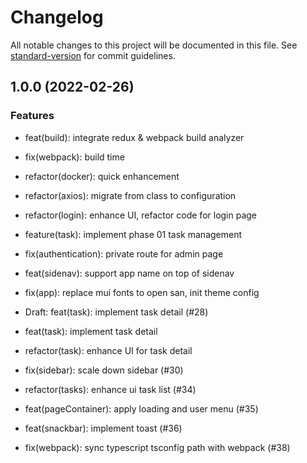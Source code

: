 # Changelog

All notable changes to this project will be documented in this file. See [standard-version](https://github.com/conventional-changelog/standard-version) for commit guidelines.

## 1.0.0 (2022-02-26)


### Features

* feat(build): integrate redux & webpack build analyzer

* fix(webpack): build time

* refactor(docker): quick enhancement

* refactor(axios): migrate from class to configuration

* refactor(login): enhance UI, refactor code for login page

* feature(task): implement phase 01 task management

* fix(authentication): private route for admin page

* feat(sidenav): support app name on top of sidenav

* fix(app): replace mui fonts to open san, init theme config

* Draft: feat(task): implement task detail (#28)

* feat(task): implement task detail

* refactor(task): enhance UI for task detail

* fix(sidebar): scale down sidebar (#30)

* refactor(tasks): enhance ui task list (#34)

* feat(pageContainer): apply loading and user menu (#35)

* feat(snackbar): implement toast (#36)

* fix(webpack): sync typescript tsconfig path with webpack (#38)
